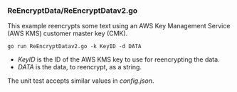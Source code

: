 ### ReEncryptData/ReEncryptDatav2.go

This example reencrypts some text using an AWS Key Management Service (AWS KMS) customer master key (CMK).

`go run ReEncryptDatav2.go -k KeyID -d DATA`

- _KeyID_ is the ID of the AWS KMS key to use for reencrypting the data.
- _DATA_ is the data, to reencrypt, as a string.

The unit test accepts similar values in _config.json_.